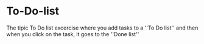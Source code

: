 # To-Do-list
The tipic To Do list excercise where you add tasks to a ''To Do list'' and then when you click on the task, it goes to the ''Done list'' 
